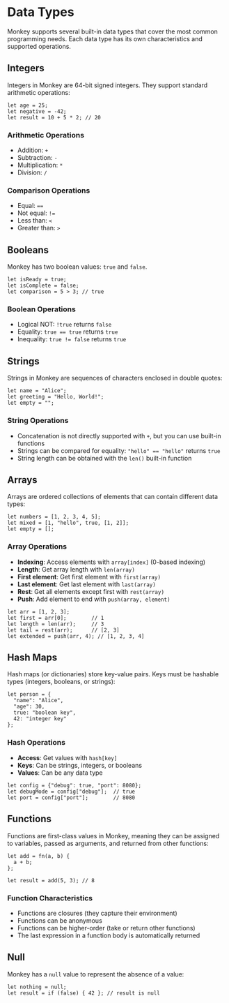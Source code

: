 # Data Types

Monkey supports several built-in data types that cover the most common
programming needs. Each data type has its own characteristics and supported
operations.

## Integers

Integers in Monkey are 64-bit signed integers. They support standard arithmetic
operations:

```monkey
let age = 25;
let negative = -42;
let result = 10 + 5 * 2; // 20
```

### Arithmetic Operations

- Addition: `+`
- Subtraction: `-`
- Multiplication: `*`
- Division: `/`

### Comparison Operations

- Equal: `==`
- Not equal: `!=`
- Less than: `<`
- Greater than: `>`

## Booleans

Monkey has two boolean values: `true` and `false`.

```monkey
let isReady = true;
let isComplete = false;
let comparison = 5 > 3; // true
```

### Boolean Operations

- Logical NOT: `!true` returns `false`
- Equality: `true == true` returns `true`
- Inequality: `true != false` returns `true`

## Strings

Strings in Monkey are sequences of characters enclosed in double quotes:

```monkey
let name = "Alice";
let greeting = "Hello, World!";
let empty = "";
```

### String Operations

- Concatenation is not directly supported with `+`, but you can use built-in
  functions
- Strings can be compared for equality: `"hello" == "hello"` returns `true`
- String length can be obtained with the `len()` built-in function

## Arrays

Arrays are ordered collections of elements that can contain different data
types:

```monkey
let numbers = [1, 2, 3, 4, 5];
let mixed = [1, "hello", true, [1, 2]];
let empty = [];
```

### Array Operations

- **Indexing**: Access elements with `array[index]` (0-based indexing)
- **Length**: Get array length with `len(array)`
- **First element**: Get first element with `first(array)`
- **Last element**: Get last element with `last(array)`
- **Rest**: Get all elements except first with `rest(array)`
- **Push**: Add element to end with `push(array, element)`

```monkey
let arr = [1, 2, 3];
let first = arr[0];        // 1
let length = len(arr);     // 3
let tail = rest(arr);      // [2, 3]
let extended = push(arr, 4); // [1, 2, 3, 4]
```

## Hash Maps

Hash maps (or dictionaries) store key-value pairs. Keys must be hashable types
(integers, booleans, or strings):

```monkey
let person = {
  "name": "Alice",
  "age": 30,
  true: "boolean key",
  42: "integer key"
};
```

### Hash Operations

- **Access**: Get values with `hash[key]`
- **Keys**: Can be strings, integers, or booleans
- **Values**: Can be any data type

```monkey
let config = {"debug": true, "port": 8080};
let debugMode = config["debug"];  // true
let port = config["port"];        // 8080
```

## Functions

Functions are first-class values in Monkey, meaning they can be assigned to
variables, passed as arguments, and returned from other functions:

```monkey
let add = fn(a, b) {
  a + b;
};

let result = add(5, 3); // 8
```

### Function Characteristics

- Functions are closures (they capture their environment)
- Functions can be anonymous
- Functions can be higher-order (take or return other functions)
- The last expression in a function body is automatically returned

## Null

Monkey has a `null` value to represent the absence of a value:

```monkey
let nothing = null;
let result = if (false) { 42 }; // result is null
```
